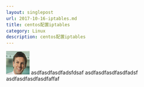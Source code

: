 ```yaml
---
layout: singlepost
url: 2017-10-16-iptables.md
title: centos配置iptables
category: Linux
description: centos配置iptables
---
```

<img src="/uploads/user2.png" class="img-responsive img-rounded" />
asdfasdfasdfadsfdsaf
asdfasdfasdfasdfadsf
asdfasdfasdfasdfaffaf